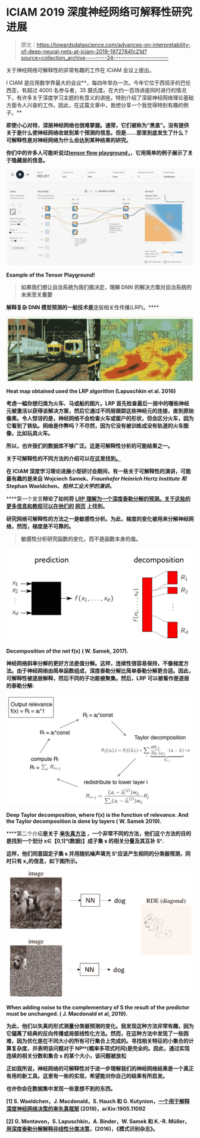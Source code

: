 # ICIAM 2019 深度神经网络可解释性研究进展

> 原文：<https://towardsdatascience.com/advances-on-interpretability-of-deep-neural-nets-at-iciam-2019-1972784fc21d?source=collection_archive---------24----------------------->

关于神经网络可解释性的非常有趣的工作在 ICIAM 会议上提出。

I CIAM 是应用数学界最大的会议**，每四年举办一次。今年它位于西班牙的巴伦西亚，有超过 4000 名参与者，35 摄氏度。在大约一百场讲座同时进行的情况下，有许多关于深度学习主题的有意义的讲座。特别介绍了深层神经网络理论基础方面令人兴奋的工作。因此，在这篇文章中，我想分享一个我觉得特别有趣的例子。**

**即使小心对待，深层神经网络也很难掌握。通常，它们被称为“**黑盒**”。没有提供关于是什么使神经网络收敛到某个预测的信息。但是……**那里到底发生了什么？可解释性是对神经网络为什么会达到某种结果的研究。****

**你们中的许多人可能听说过[**tensor flow playground**，](https://playground.tensorflow.org/#activation=tanh&batchSize=10&dataset=circle&regDataset=reg-plane&learningRate=0.03&regularizationRate=0&noise=0&networkShape=4,2&seed=0.08927&showTestData=false&discretize=false&percTrainData=50&x=true&y=true&xTimesY=false&xSquared=false&ySquared=false&cosX=false&sinX=false&cosY=false&sinY=false&collectStats=false&problem=classification&initZero=false&hideText=false)，它用简单的例子展示了关于隐藏层的信息。**

**![](img/fece6d9be38d52917dd7305fc6f663a9.png)**

**Example of the Tensor Playground!**

> **如果我们想让自治系统为我们做决定，理解 DNN 的解决方案对自治系统的未来至关重要**

**解释复杂 DNN 模型预测的一般技术是**逐层相关性传播(LRP)。****

**![](img/eeab426f1250e616ae301f1fdeaa5a37.png)**

**Heat map obtained used the LRP algorithm (Lapuschkin et al. 2016)**

**考虑一幅你想归类为火车、马或船的图片。LRP 首先检查最后一层中的哪些神经元被激活以获得该解决方案，然后它通过不同层跟踪这些神经元的连接，直到原始像素。令人惊讶的是，神经网络不会检查火车或窗户的形状，但会区分火车，因为它看到了铁轨。网络是作弊吗？不尽然，因为它没有被训练成没有轨道的火车图像，比如玩具火车。**

**所以，也许我们的数据库不够广泛。这是可解释性分析的可能结果之一。**

**关于可解释性的不同方法的介绍可以在这里找到[**。**](https://arxiv.org/abs/1706.07979)**

**在 ICIAM 深度学习理论进展小型研讨会期间，有一些关于可解释性的演讲，可能最有趣的是来自 Wojciech Samek、*Fraunhofer Heinrich Hertz Institute 和* Stephan Waeldchen、*柏林工业大学的演讲。***

****第一个发言**辩论了如何将 [LRP 理解为一个深度泰勒分解的预测。关于这些的更多信息和教程可以在他们的](http://www.heatmapping.org/tutorial/) [**网页**](http://www.heatmapping.org/) 上找到。**

**研究网络可解释性的方法之一是敏感性分析。为此，梯度的变化被用来分解神经网络，然而，梯度是不可靠的。**

> **敏感性分析研究函数的变化，而不是函数本身的值。**

**![](img/b57242e5fd16cfa67b845f96689ea9cd.png)**

**Decomposition of the net f(x) ( W. Samek, 2017).**

**神经网络斜率分解的更好方法是值分解。这样，连续性很容易保持，不像梯度方法。由于神经网络由简单函数组成，深度泰勒分解比简单泰勒分解更合适。因此，可解释性被逐层解释，然后不同的子功能被聚集。然后，LRP 可以被看作是逐层的泰勒分解:**

**![](img/6c4d7235931806a7ed0db8a42eb1f47c.png)**

**Deep Taylor decomposition, where f(x) is the function of relevance. And the Taylor decomposition is done by layers ( W. Samek 2019).**

****第二个介绍**是关于 [**率失真方法**](https://arxiv.org/pdf/1905.11092.pdf) ，一个非常不同的方法，他们这个方法的目的是找到一个划分 x∈【0,1]ᵈ(数据)】成子集 s 的相关分量及其互补 Sᶜ.**

**这样，他们同意固定子集 s 并用随机噪声填充 Sᶜ应该产生相同的分类器预测，同时只有 xₛ的信息，如下图所示。**

**![](img/2c8a26556e6fc2a997c1e3975cf2582e.png)**

**When adding noise to the complementary of S the result of the predictor must be unchanged. ( J. Macdonald et al, 2019).**

**为此，他们以失真的形式测量分类器预测的变化。我发现这种方法非常有趣，因为它偏离了经典的反向传播或局部线性化方法。然而，在这种方法中发现了一些困难，因为优化是在不同大小的所有可行集合上完成的。寻找相关特征的小集合的计算复杂度，并表明该问题对于 NPᴾᴾ(概率多项式时间)是完全的。因此，通过实现连续的相关分数和集合 s 的某个大小，该问题被放松**

**正如我所说，神经网络的可解释性对于进一步理解我们的神经网络结果是一个真正有用的新工具。这里有一些[](https://github.com/albermax/innvestigate)**的实现，希望能对你自己的结果有所启发。****

****也许你会在数据集中发现一些意想不到的东西。****

****[1] S. Waeldchen，J. Macdonald，S. Hauch 和 G. Kutynion，[一个用于解释深度神经网络决策的率失真框架](https://arxiv.org/abs/1905.11092) (2019)，arXiv:1905.11092****

****[2] G. Montavon，S. Lapuschkin，A. Binder，W. Samek 和 K.-R. Müller，[用深度泰勒分解解释非线性分类决策](https://reader.elsevier.com/reader/sd/pii/S0031320316303582?token=84DDCB11EE2CFDA734DB5E4416B74A123C09D8392AF4F9F9EFD5DA617729D2436C14FB09D19087BFADF03F8F62827E4A)，(2016)，《模式识别杂志》。****